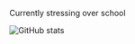 Currently stressing over school

![GitHub stats](https://github-readme-stats.vercel.app/api?username=Blackgaurd)
